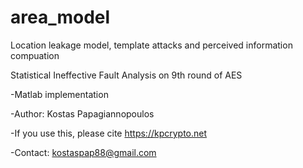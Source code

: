 # area_model
Location leakage model, template attacks and perceived information compuation

Statistical Ineffective Fault Analysis on 9th round of AES

-Matlab implementation

-Author: Kostas Papagiannopoulos

-If you use this, please cite https://kpcrypto.net

-Contact: kostaspap88@gmail.com
